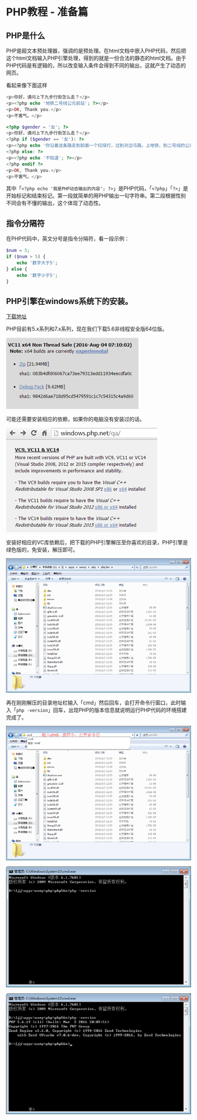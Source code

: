 # PHP教程 - 准备篇

## PHP是什么

PHP是超文本预处理器，强调的是预处理。在html文档中嵌入PHP代码，然后把这个html文档输入PHP引擎处理，得到的就是一份合法的静态的html文档。由于PHP代码是有逻辑的，所以改变输入条件会得到不同的输出，这就产生了动态的网页。

看起来像下面这样

```php
<p>你好，请问上下九步行街怎么走？</p>
<p><?php echo '地铁二号线公元前站'; ?></p>
<p>OK, Thank you.</p>
<p>不客气。</p>
```

```php
<?php $gender = '女'; ?>
<p>你好，请问上下九步行街怎么走？</p>
<?php if ($gender == '女'): ?>
<p><?php echo '你沿着这条路走到前面一个红绿灯，过到对边马路，上地铁，到二号线的公元前站，D出口'; ?></p>
<?php else: ?>
<p><?php echo '不知道'; ?></p>
<?php endif ?>
<p>OK, Thank you.</p>
<p>不客气。</p>
```

其中「`<?php echo '我是PHP动态输出的内容'; ?>`」是PHP代码，「`<?php`」「`?>`」是开始标记和结束标记。第一段就简单的用PHP输出一句字符串。第二段根据性别不同会有不懂的输出，这个体现了动态性。

## 指令分隔符
在PHP代码中，英文分号是指令分隔符，看一段示例：
```php
$num = 5;
if ($num > 5) {
    echo '数字大于5';
} else {
    echo '数字小于5';
}
```

## PHP引擎在windows系统下的安装。

[下载地址](http://windows.php.net/qa/)

PHP目前有5.x系列和7.x系列，现在我们下载5.6非线程安全版64位版。

![PHP下载截图](/learn/images/php-download.png)

可能还需要安装相应的依赖，如果你的电脑没有安装过的话。

![PHP依赖截图](/learn/images/php-depend.png)

安装好相应的VC库依赖后，把下载的PHP引擎解压至你喜欢的目录，PHP引擎是绿色版的，免安装，解压即可。

![PHP引擎目录截图](/learn/images/php-engin.png)

再在刚刚解压的目录地址栏输入「cmd」然后回车，会打开命令行窗口，此时输入「`php -version`」回车，出现PHP的版本信息就说明运行PHP代码的环境搭建完成了。

![PHP引擎验证截图1](/learn/images/php-1.png)

![PHP引擎验证截图2](/learn/images/php-2.png)

![PHP引擎验证截图3](/learn/images/php-3.png)